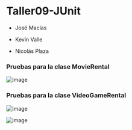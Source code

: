 # Taller09-JUnit
- José Macías

- Kevin Valle

- Nicolás Plaza

### Pruebas para la clase MovieRental

![image](https://user-images.githubusercontent.com/74793371/149971561-804c8b4b-1ddf-496f-be04-5502cf5e61d5.png)

### Pruebas para la clase VideoGameRental

![image](https://user-images.githubusercontent.com/74793371/149976261-91b67a61-1715-404c-b427-43bce616d607.png)

![image](https://user-images.githubusercontent.com/74793371/149976290-1a32b3b7-2924-4776-8720-08e85d917887.png)


